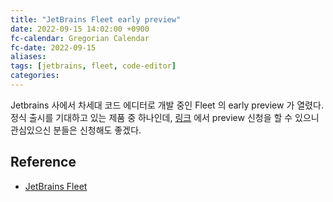 ```yaml
---
title: "JetBrains Fleet early preview"
date: 2022-09-15 14:02:00 +0900
fc-calendar: Gregorian Calendar
fc-date: 2022-09-15
aliases: 
tags: [jetbrains, fleet, code-editor]
categories: 
---
```


Jetbrains 사에서 차세대 코드 에디터로 개발 중인 Fleet 의 early preview 가 열렸다. 정식 출시를 기대하고 있는 제품 중 하나인데, [링크](https://www.jetbrains.com/fleet/request-preview/) 에서 preview 신청을 할 수 있으니 관심있으신 분들은 신청해도 좋겠다.

## Reference

- [JetBrains Fleet](https://www.jetbrains.com/ko-kr/fleet/)
